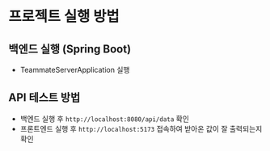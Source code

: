 # 프로젝트 실행 방법

## 백엔드 실행 (Spring Boot)
- TeammateServerApplication 실행


## API 테스트 방법
- 백엔드 실행 후 `http://localhost:8080/api/data` 확인
- 프론트엔드 실행 후 `http://localhost:5173` 접속하여 받아온 값이 잘 출력되는지 확인
